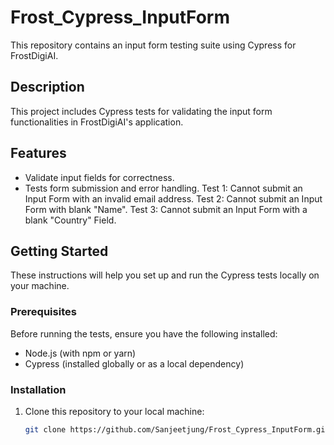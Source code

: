 # Frost_Cypress_InputForm

This repository contains an input form testing suite using Cypress for FrostDigiAI.

## Description

This project includes Cypress tests for validating the input form functionalities in FrostDigiAI's application.

## Features

- Validate input fields for correctness.
- Tests form submission and error handling.
  Test 1: Cannot submit an Input Form with an invalid email address.
  Test 2: Cannot submit an Input Form with blank "Name".
  Test 3: Cannot submit an Input Form with a blank "Country" Field.

## Getting Started

These instructions will help you set up and run the Cypress tests locally on your machine.

### Prerequisites

Before running the tests, ensure you have the following installed:

- Node.js (with npm or yarn)
- Cypress (installed globally or as a local dependency)

### Installation

1. Clone this repository to your local machine:

   ```bash
   git clone https://github.com/Sanjeetjung/Frost_Cypress_InputForm.git
